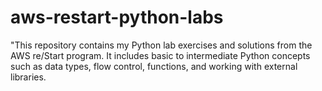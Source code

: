 # aws-restart-python-labs
"This repository contains my Python lab exercises and solutions from the AWS re/Start program. It includes basic to intermediate Python concepts such as data types, flow control, functions, and working with external libraries.
